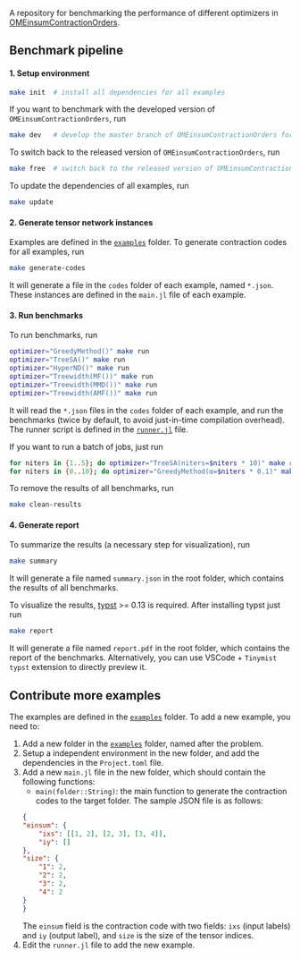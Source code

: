 A repository for benchmarking the performance of different optimizers in [OMEinsumContractionOrders](https://github.com/TensorBFS/OMEinsumContractionOrders.jl).

## Benchmark pipeline

#### 1. Setup environment
```bash
make init  # install all dependencies for all examples
```

If you want to benchmark with the developed version of `OMEinsumContractionOrders`, run
```bash
make dev   # develop the master branch of OMEinsumContractionOrders for all examples
```

To switch back to the released version of `OMEinsumContractionOrders`, run
```bash
make free  # switch back to the released version of OMEinsumContractionOrders
```

To update the dependencies of all examples, run
```bash
make update
```

#### 2. Generate tensor network instances
Examples are defined in the [`examples`](examples) folder. To generate contraction codes for all examples, run
```bash
make generate-codes
```
It will generate a file in the `codes` folder of each example, named `*.json`.
These instances are defined in the `main.jl` file of each example.

#### 3. Run benchmarks
To run benchmarks, run
```bash
optimizer="GreedyMethod()" make run
optimizer="TreeSA()" make run
optimizer="HyperND()" make run
optimizer="Treewidth(MF())" make run
optimizer="Treewidth(MMD())" make run
optimizer="Treewidth(AMF())" make run
```
It will read the `*.json` files in the `codes` folder of each example, and run the benchmarks (twice by default, to avoid just-in-time compilation overhead).
The runner script is defined in the [`runner.jl`](runner.jl) file.

If you want to run a batch of jobs, just run
```bash
for niters in {1..5}; do optimizer="TreeSA(niters=$niters * 10)" make run; done
for niters in {0..10}; do optimizer="GreedyMethod(α=$niters * 0.1)" make run; done
```

To remove the results of all benchmarks, run
```bash
make clean-results
```

#### 4. Generate report
To summarize the results (a necessary step for visualization), run
```bash
make summary
```
It will generate a file named `summary.json` in the root folder, which contains the results of all benchmarks.

To visualize the results, [typst](https://typst.app/) >= 0.13 is required. After installing typst just run
```bash
make report
```
It will generate a file named `report.pdf` in the root folder, which contains the report of the benchmarks.
Alternatively, you can use VSCode + `Tinymist typst` extension to directly preview it.

## Contribute more examples
The examples are defined in the [`examples`](examples) folder. To add a new example, you need to:
1. Add a new folder in the [`examples`](examples) folder, named after the problem.
2. Setup a independent environment in the new folder, and add the dependencies in the `Project.toml` file.
3. Add a new `main.jl` file in the new folder, which should contain the following functions:
   - `main(folder::String)`: the main function to generate the contraction codes to the target folder. The sample JSON file is as follows:
    ```json
    {
    "einsum": {
        "ixs": [[1, 2], [2, 3], [3, 4]],
        "iy": []
    },
    "size": {
        "1": 2,
        "2": 2,
        "3": 2,
        "4": 2
    }
    }
    ```
    The `einsum` field is the contraction code with two fields: `ixs` (input labels) and `iy` (output label), and `size` is the size of the tensor indices.
4. Edit the `runner.jl` file to add the new example.